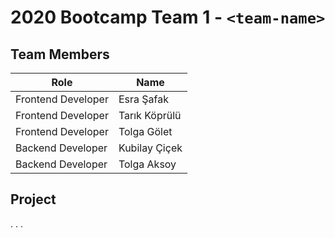 # 2020 Bootcamp Team 1 - `<team-name>`

## Team Members

| Role               | Name             |
|--------------------|------------------|
| Frontend Developer | Esra Şafak       |
| Frontend Developer | Tarık Köprülü    |
| Frontend Developer | Tolga Gölet      |
| Backend Developer  | Kubilay Çiçek    |
| Backend Developer  | Tolga Aksoy      |

## Project

.
.
.
